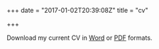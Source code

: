 +++
date = "2017-01-02T20:39:08Z"
title = "cv"

+++

Download my current CV in [Word](/cv/cv-of-patrick-neave.doc) or [PDF](/cv/cv-of-patrick-neave.pdf) formats.
